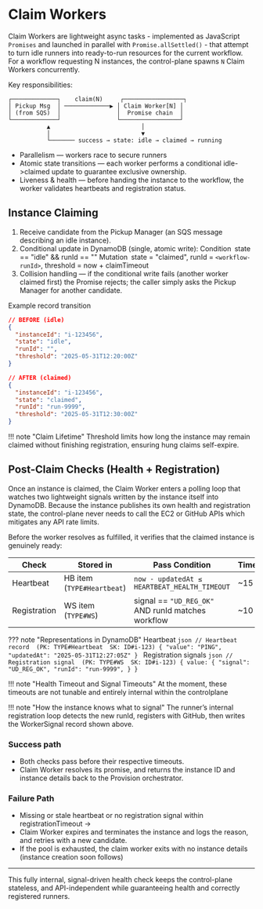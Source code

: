 # Claim Workers

Claim Workers are lightweight async tasks - implemented as JavaScript `Promises` and launched in parallel with `Promise.allSettled()` - that attempt to turn idle runners into ready-to-run resources for the current workflow. For a workflow requesting N instances, the control-plane spawns `N` Claim Workers concurrently.

Key responsibilities:

```
┌─────────────┐    claim(N)     ┌─────────────────┐
│ Pickup Msg  │ ─────────────▶ │ Claim Worker[N] │
│ (from SQS)  │                │  Promise chain  │
└─────────────┘                └─────────────────┘
           ▲                          │
           │                          ▼
           └─────── success → state: idle → claimed → running
```

- Parallelism  — workers race to secure runners
- Atomic state transitions  — each worker performs a conditional idle->claimed update to guarantee exclusive ownership.
- Liveness & health — before handing the instance to the workflow, the worker validates heartbeats and registration status.

## Instance Claiming

1. Receive candidate from the Pickup Manager (an SQS message describing an idle instance).
2. Conditional update in DynamoDB (single, atomic write):
Condition state == "idle" && runId == ""
Mutation state = "claimed", runId = `<workflow-runId>`, threshold = now + claimTimeout
3. Collision handling — if the conditional write fails (another worker claimed first) the Promise rejects; the caller simply asks the Pickup Manager for another candidate.

Example record transition

```json
// BEFORE (idle)
{
  "instanceId": "i-123456",
  "state": "idle",
  "runId": "",
  "threshold": "2025-05-31T12:20:00Z"
}
```

```json
// AFTER (claimed)
{
  "instanceId": "i-123456",
  "state": "claimed",
  "runId": "run-9999",
  "threshold": "2025-05-31T12:30:00Z"
}
```

!!! note "Claim Lifetime"
    Threshold limits how long the instance may remain claimed without finishing registration, ensuring hung claims self-expire.

## Post-Claim Checks (Health + Registration)

Once an instance is claimed, the Claim Worker enters a polling loop that watches two lightweight signals written by the instance itself into DynamoDB. Because the instance publishes its own health and registration state, the control-plane never needs to call the EC2 or GitHub APIs which mitigates any API rate limits.

Before the worker resolves as fulfilled, it verifies that the claimed instance is genuinely ready:

| Check         | Stored in                         | Pass Condition                                   | Timeout |
|---------------|-----------------------------------|--------------------------------------------------|---------|
| Heartbeat     | HB item (`TYPE#Heartbeat`)        | `now - updatedAt ≤ HEARTBEAT_HEALTH_TIMEOUT`       | ~15 s   |
| Registration  | WS item (`TYPE#WS`)               | signal == `"UD_REG_OK"` AND runId matches workflow | ~10 s   |

??? note "Representations in DynamoDB"
    Heartbeat
    ```json
    // Heartbeat record  (PK: TYPE#Heartbeat  SK: ID#i-123)
    {
      "value": "PING",
      "updatedAt": "2025-05-31T12:27:05Z"
    }
    ```
    Registration signals
    ```json
    // Registration signal  (PK: TYPE#WS  SK: ID#i-123)
    {
      value: {
        "signal": "UD_REG_OK",
        "runId": "run-9999",
      }
    }
    ```

!!! note "Health Timeout and Signal Timeouts"
    At the moment, these timeouts are not tunable and entirely internal within the controlplane

!!! note "How the instance knows what to signal"
    The runner’s internal registration loop detects the new runId, registers with GitHub, then writes the WorkerSignal record shown above.

### Success path

- Both checks pass before their respective timeouts.
- Claim Worker resolves its promise, and returns the instance ID and instance details back to the Provision orchestrator.

### Failure Path

- Missing or stale heartbeat or no registration signal within registrationTimeout →
- Claim Worker expires and terminates the instance and logs the reason, and retries with a new candidate.
- If the pool is exhausted, the claim worker exits with no instance details (instance creation soon follows)

---

This fully internal, signal-driven health check keeps the control-plane stateless, and API-independent while guaranteeing health and correctly registered runners.
